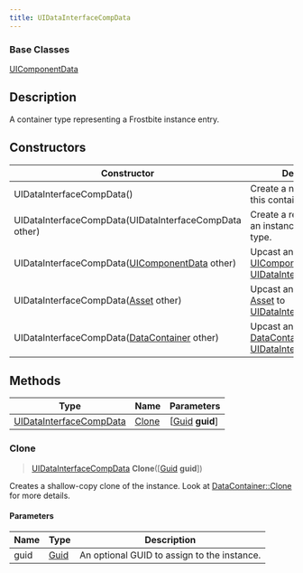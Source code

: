 ```yaml
---
title: UIDataInterfaceCompData
---
```

### Base Classes

[UIComponentData](UIComponentData)

## Description

A container type representing a Frostbite instance entry.

## Constructors

| Constructor                                                                        | Description                                                                                                                           |
| ---------------------------------------------------------------------------------- | ------------------------------------------------------------------------------------------------------------------------------------- |
| UIDataInterfaceCompData()                                                          | Create a new instance of this container type.                                                                                         |
| UIDataInterfaceCompData(UIDataInterfaceCompData other)                             | Create a reference copy of an instance of the same type.                                                                              |
| UIDataInterfaceCompData([UIComponentData](UIComponentData) other)                  | Upcast an instance of type [UIComponentData](UIComponentData) to [UIDataInterfaceCompData](UIDataInterfaceCompData).                  |
| UIDataInterfaceCompData([Asset](Asset) other)                                      | Upcast an instance of type [Asset](Asset) to [UIDataInterfaceCompData](UIDataInterfaceCompData).                                      |
| UIDataInterfaceCompData([DataContainer](/vext/ref/shared/class/datacontainer) other) | Upcast an instance of type [DataContainer](/vext/ref/shared/class/datacontainer) to [UIDataInterfaceCompData](UIDataInterfaceCompData). |

## Methods

| Type                                               | Name            | Parameters                                     |
| -------------------------------------------------- | --------------- | ---------------------------------------------- |
| [UIDataInterfaceCompData](UIDataInterfaceCompData) | [Clone](#clone) | \[[Guid](/vext/ref/shared/class/guid) **guid**\] |

### Clone

> [UIDataInterfaceCompData](UIDataInterfaceCompData) **Clone**(\[[Guid](/vext/ref/shared/class/guid) **guid**\])

Creates a shallow-copy clone of the instance. Look at [DataContainer::Clone](/vext/ref/shared/class/datacontainer#clone) for more details.

#### Parameters

| Name | Type         | Description                                 |
| ---- | ------------ | ------------------------------------------- |
| guid | [Guid](Guid) | An optional GUID to assign to the instance. |
